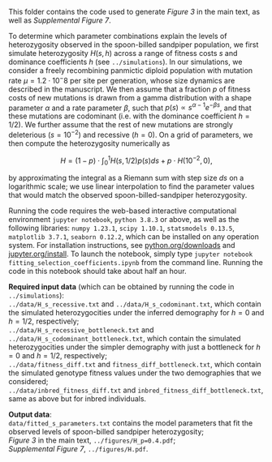 This folder contains the code used to generate _Figure 3_ in the main text, as well as _Supplemental Figure 7_.

To determine which parameter combinations explain the levels of heterozygosity observed in the spoon-billed sandpiper population, we first simulate heterozygosity $H(s,h)$ across a range of fitness costs $s$ and dominance coefficients $h$ (see `../simulations`). In our simulations, we consider a freely recombining panmictic diploid population with mutation rate $\mu = 1.2 \cdot 10^-8$ per site per generation, whose size dynamics are described in the manuscript. We then assume that a fraction $p$ of fitness costs of new mutations is drawn from a gamma distribution with a shape parameter $\alpha$ and a rate parameter $\beta$, such that $p(s) \propto s^{\alpha-1}e^{-\beta s}$, and that these mutations are codominant (i.e. with the dominance coefficient $h=1/2$). We further assume that the rest of new mutations are strongly deleterious ($s=10^{-2}$) and recessive ($h=0$). On a grid of parameters, we then compute the heterozygosity numerically as  
```math
H=(1-p)\cdot \int_{0}^{1}H(s,1/2)p(s)ds+p\cdot H(10^{-2},0),
```
by approximating the integral as a Riemann sum with step size $ds$ on a logarithmic scale; we use linear interpolation to find the parameter values that would match the observed spoon-billed-sandpiper heterozygosity. 

Running the code requires the web-based interactive computational environment `jupyter notebook`, `python 3.8.3` or above, as well as the following libraries: `numpy 1.23.1`, `scipy 1.10.1`, `statsmodels 0.13.5`, `matplotlib 3.7.1`, `seaborn 0.12.2`, which can be installed on any operation system. For installation instructions, see [python.org/downloads](https://www.python.org/downloads/) and [jupyter.org/install](https://jupyter.org/install). To launch the notebook, simply type `jupyter notebook fitting_selection_coefficients.ipynb` from the command line. Running the code in this notebook should take about half an hour. 

**Required input data** (which can be obtained by running the code in `../simulations`):  
`../data/H_s_recessive.txt` and `../data/H_s_codominant.txt`, which contain the simulated heterozygocities under the inferred demography for $h=0$ and $h=1/2$, respectively;  
`../data/H_s_recessive_bottleneck.txt` and `../data/H_s_codominant_bottleneck.txt`, which contain the simulated heterozygocities under the simpler demography with just a bottleneck for $h=0$ and $h=1/2$, respectively;  
`../data/fitness_diff.txt` and `fitness_diff_bottleneck.txt`, which contain the simulated genotype fitness values under the two demographies that we considered;  
`../data/inbred_fitness_diff.txt` and `inbred_fitness_diff_bottleneck.txt`, same as above but for inbred individuals.  

**Output data**:  
`data/fitted_s_parameters.txt` contains the model parameters that fit the observed levels of spoon-billed sandpiper heterozygosity;  
_Figure 3_ in the main text, `../figures/H_p=0.4.pdf`;  
_Supplemental Figure 7_, `../figures/H.pdf`.  
